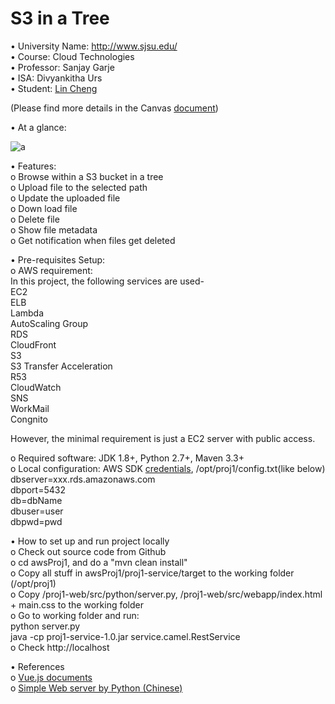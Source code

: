 
S3 in a Tree
======================


•	University Name: http://www.sjsu.edu/  
•	Course: Cloud Technologies  
•	Professor: Sanjay Garje  
•	ISA: Divyankitha Urs  
•	Student: [Lin Cheng](https://www.linkedin.com/in/lin-cheng-08b31630/)  

(Please find more details in the Canvas [document](https://sjsu.instructure.com/files/48300370))  
	  
•	At a glance:  
  
![a](https://github.com/xzchenglin/sjsu/blob/master/awsProj1/sc.png)  
  
•	Features:  
   o Browse within a S3 bucket in a tree  
   o	Upload file to the selected path  
   o	Update the uploaded file  
   o	Down load file  
   o	Delete file  
   o	Show file metadata  
   o	Get notification when files get deleted  

•	Pre-requisites Setup:  
   o	AWS requirement:  
    In this project, the following services are used-  
      EC2  
      ELB  
      Lambda  
      AutoScaling Group  
      RDS  
      CloudFront  
      S3  
      S3 Transfer Acceleration  
      R53  
      CloudWatch  
      SNS  
      WorkMail  
      Congnito    
      
   However, the minimal requirement is just a EC2 server with public access.   
  
   o	Required software: JDK 1.8+, Python 2.7+, Maven 3.3+  
   o	Local configuration: AWS SDK [credentials](http://docs.aws.amazon.com/sdk-for-java/v1/developer-guide/credentials.html), /opt/proj1/config.txt(like below)  
      dbserver=xxx.rds.amazonaws.com  
      dbport=5432  
      db=dbName  
      dbuser=user  
      dbpwd=pwd  
  
•	How to set up and run project locally  
   o	Check out source code from Github  
   o	cd awsProj1, and do a "mvn clean install"  
   o	Copy all stuff in awsProj1/proj1-service/target to the working folder (/opt/proj1)  
   o	Copy /proj1-web/src/python/server.py, /proj1-web/src/webapp/index.html + main.css to the working folder  
   o	Go to working folder and run:  
       python server.py  
       java -cp proj1-service-1.0.jar  service.camel.RestService  
   o	Check http://localhost  
     
     
 •	References  
   o	[Vue.js documents](https://vuejs.org/v2/guide/)  
   o	[Simple Web server by Python (Chinese)](https://zhuanlan.zhihu.com/p/21323273)  



